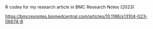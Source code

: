 R codes for my research article in BMC Research Notes (2023)

https://bmcresnotes.biomedcentral.com/articles/10.1186/s13104-023-06674-8

